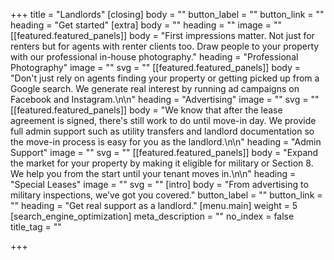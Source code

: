 +++
title = "Landlords"
[closing]
body = ""
button_label = ""
button_link = ""
heading = "Get started"
[extra]
body = ""
heading = ""
image = ""
[[featured.featured_panels]]
body = "First impressions matter. Not just for renters but for agents with renter clients too. Draw people to your property with our professional in-house photography."
heading = "Professional Photography"
image = ""
svg = ""
[[featured.featured_panels]]
body = "Don't just rely on agents finding your property or getting picked up from a Google search. We generate real interest by running ad campaigns on Facebook and Instagram.\n\n"
heading = "Advertising"
image = ""
svg = ""
[[featured.featured_panels]]
body = "We know that after the lease agreement is signed, there's still work to do until move-in day. We provide full admin support such as utility transfers and landlord documentation so the move-in process is easy for you as the landlord.\n\n"
heading = "Admin Support"
image = ""
svg = ""
[[featured.featured_panels]]
body = "Expand the market for your property by making it eligible for military or Section 8. We help you from the start until your tenant moves in.\n\n"
heading = "Special Leases"
image = ""
svg = ""
[intro]
body = "From advertising to military inspections, we’ve got you covered."
button_label = ""
button_link = ""
heading = "Get real support as a landlord."
[menu.main]
weight = 5
[search_engine_optimization]
meta_description = ""
no_index = false
title_tag = ""

+++
